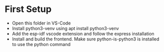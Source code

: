 # First Setup

- Open this folder in VS-Code
- Install python3-venv using apt install python3-venv
- Add the esp-idf vscode extension and follow the express installation
- Install and build the frontend. Make sure python-is-python3 is installed to use the python command
